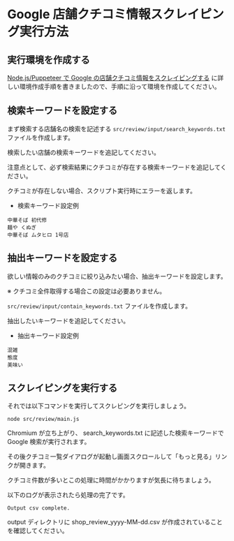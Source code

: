 # Google 店舗クチコミ情報スクレイピング実行方法

## 実行環境を作成する

[Node.js/Puppeteer で Google の店舗クチコミ情報をスクレイピングする](https://zuma-lab.com/posts/node-web-scraping) に詳しい環境作成手順を書きましたので、手順に沿って環境を作成してください。

## 検索キーワードを設定する

まず検索する店舗名の検索を記述する `src/review/input/search_keywords.txt` ファイルを作成します。

検索したい店舗の検索キーワードを追記してください。

注意点として、必ず検索結果にクチコミが存在する検索キーワードを追記してください。

クチコミが存在しない場合、スクリプト実行時にエラーを返します。

- 検索キーワード設定例

```
中華そば 初代修
麺や くぬぎ
中華そば ムタヒロ 1号店
```

## 抽出キーワードを設定する

欲しい情報のみのクチコミに絞り込みたい場合、抽出キーワードを設定します。

※ クチコミ全件取得する場合この設定は必要ありません。

`src/review/input/contain_keywords.txt` ファイルを作成します。

抽出したいキーワードを追記してください。

- 抽出キーワード設定例

```
混雑
態度
美味い
```

## スクレイピングを実行する

それでは以下コマンドを実行してスクレピングを実行しましょう。

```
node src/review/main.js
```

Chromium が立ち上がり、 search_keywords.txt に記述した検索キーワードで Google 検索が実行されます。

その後クチコミ一覧ダイアログが起動し画面スクロールして「もっと見る」リンクが開きます。

クチコミ件数が多いとこの処理に時間がかかりますが気長に待ちましょう。

以下のログが表示されたら処理の完了です。

```
Output csv complete.
```

output ディレクトリに shop_review_yyyy-MM-dd.csv が作成されていることを確認してください。
